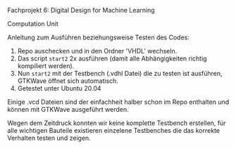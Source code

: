 Fachprojekt 6: Digital Design for Machine Learning

Computation Unit

Anleitung zum Ausführen beziehungsweise Testen des Codes:
1. Repo auschecken und in den Ordner 'VHDL' wechseln.
2. Das script `start2` 2x ausführen (damit alle Abhängigkeiten richtig kompiliert werden).
3. Nun `start2` mit der Testbench (.vdhl Datei) die zu testen ist ausführen, GTKWave öffnet sich automatisch.
4. Getestet unter Ubuntu 20.04

Einige .vcd Dateien sind der einfachheit halber schon im Repo enthalten und können mit GTKWave ausgeführt werden.

Wegen dem Zeitdruck konnten wir keine komplette Testbench erstellen, für alle wichtigen Bauteile existieren einzelene Testbenches die das korrekte Verhalten testen und zeigen.
